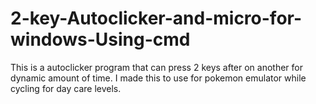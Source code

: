 # 2-key-Autoclicker-and-micro-for-windows-Using-cmd
This is a autoclicker program that can press 2 keys after on another for dynamic amount of time. I made this to use for pokemon emulator while cycling for day care levels.
